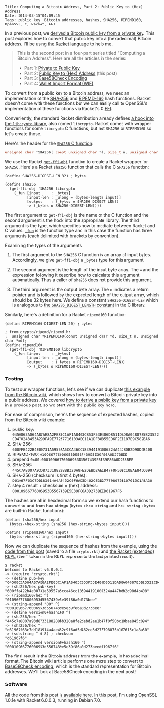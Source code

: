     Title: Computing a Bitcoin Address, Part 2: Public Key to (Hex) Address
    Date: 2014-03-15T04:09:45
    Tags: public key, Bitcoin addresses, hashes, SHA256, RIPEMD160, OpenSSL, C, Racket, FFI

In a previous post, we
[derived a Bitcoin public key from a private key][lit:pubfrompriv]. This
post explores how to convert that public key into a (hexadecimal)
Bitcoin address. I'll be using
[the Racket language](http://racket-lang.org) to help me.

<!-- more -->

> This is the second post in a four-part series titled "Computing a Bitcoin Address".
> Here are all the articles in the series:
>
> * Part 1: [Private to Public Key](http://www.lostintransaction.com/blog/2014/03/14/computing-a-bitcoin-address-part-1-private-to-public-key/)
> * Part 2: [Public Key to (Hex) Address](http://www.lostintransaction.com/blog/2014/03/15/computing-a-bitcoin-address-part-2-public-key-to-hex-address/) (this post)
> * Part 3: [Base58Check Encoding](http://www.lostintransaction.com/blog/2014/03/18/computing-a-bitcoin-address-part-3-base58check-encoding/)
> * Part 4: [Wallet Import Format (WIF)](http://www.lostintransaction.com/blog/2014/04/09/computing-a-bitcoin-address-part-4-wallet-import-format-wif/)

To convert from a public key to a Bitcoin address, we need an
implementation of the [SHA-256][wiki:sha] and
[RIPEMD-160][wiki:ripemd] hash functions. Racket doesn't come with
these functions but we can easily call to OpenSSL's implementation of
these functions via Racket's C [FFI][racketffi].

[racketffi]: http://docs.racket-lang.org/foreign/index.html "Racket FFI"
[wiki:sha]: http://en.wikipedia.org/wiki/SHA-2 "Wikipedia: SHA-2"
[wiki:ripemd]: http://en.wikipedia.org/wiki/RIPEMD "Wikipedia: RIPEMD"

Conveniently, the standard Racket distribution already defines
[a hook into the `libcrypto` library][pltgit:libcrypto], also named
`libcrypto`. Racket comes with wrapper functions for some `libcrypto`
C functions, but not `SHA256` or `RIPEMD160` so let's create those.

[pltgit:libcrypto]: https://github.com/plt/racket/blob/master/racket/collects/openssl/libcrypto.rkt "Racket source: libcrypto.rkt"
[racket:ffilib]: http://docs.racket-lang.org/foreign/Loading_Foreign_Libraries.html?q=ffi-lib#%28def._%28%28lib._ffi%2Funsafe..rkt%29._ffi-lib%29%29 "Racket docs: ffi-lib"
[plt:libcrypto]: https://github.com/plt/racket/blob/8b4c5d3debbe41c90e37e5ffdc55fb8ab3635f92/racket/collects/openssl/libcrypto.rkt "Racket source: openssl/libcrypto.rkt"

Here's the header for the [`SHA256` C function][openssl:sha256]:

```C
unsigned char *SHA256( const unsigned char *d, size_t n, unsigned char *md );
```

We use the Racket [`get-ffi-obj`][racket:getffiobj] function to create
a Racket wrapper for `SHA256`. Here's a Racket `sha256` function that
calls the C `SHA256` function:

```racket
(define SHA256-DIGEST-LEN 32) ; bytes

(define sha256
  (get-ffi-obj 'SHA256 libcrypto
    (_fun [input     : _bytes]
          [input-len : _ulong = (bytes-length input)]
          [output    : (_bytes o SHA256-DIGEST-LEN)]
          -> (_bytes o SHA256-DIGEST-LEN))))
```

The first argument to `get-ffi-obj` is the name of the C function and
the second argument is the hook into the appropriate library. The
third argument is the type, which specifies how to mediate between
Racket and C values. [`_fun`][racket:fun] is the function type and in
this case the function has three arguments (each delimited with
brackets by convention).

Examining the types of the arguments:

1. The first argument to the `SHA256` C function is an array of input
bytes. Accordingly, we give `get-ffi-obj` a `_bytes` type for this
argument.

2. The second argument is the length of the input byte array. The `=`
and the expression following it describe how to calculate this
argument automatically. Thus a caller of `sha256` does not provide
this argument.

3. The third argument is the output byte array. The `o` indicates a
return pointer and is followed by the expected length of the output
array, which should be 32 bytes here. We define a constant
`SHA256-DIGEST-LEN` which is analogous to
[the `SHA256_DIGEST_LENGTH` constant][openssl:sha256const] in the C
library.

[openssl:sha256]: http://git.openssl.org/gitweb/?p=openssl.git;a=blob;f=crypto/sha/sha.h;h=8a6bf4bbbb1dbef37869fc162ce1c2cacfebeb1d;hb=46ebd9e3bb623d3c15ef2203038956f3f7213620#l155 "OpenSSL source: crypto/sha/sha.h"
[racket:getffiobj]: http://docs.racket-lang.org/foreign/Loading_Foreign_Libraries.html?q=get-ffi-obj#%28def._%28%28lib._ffi%2Funsafe..rkt%29._get-ffi-obj%29%29 "Racket docs: get-ffi-obj"
[racket:fun]: http://docs.racket-lang.org/foreign/foreign_procedures.html?q=_fun#%28form._%28%28lib._ffi%2Funsafe..rkt%29.__fun%29%29 "Racket docs: _fun"
[openssl:sha256const]: http://git.openssl.org/gitweb/?p=openssl.git;a=blob;f=crypto/sha/sha.h;h=8a6bf4bbbb1dbef37869fc162ce1c2cacfebeb1d;hb=46ebd9e3bb623d3c15ef2203038956f3f7213620#l133 "OpenSSL source: crypto/sha/sha.h"

Similarly, here's a definition for a Racket `ripemd160` function:

```racket
(define RIPEMD160-DIGEST-LEN 20) ; bytes

; from crypto/ripemd/ripemd.h:
;  unsigned char *RIPEMD160(const unsigned char *d, size_t n, unsigned char *md);
(define ripemd160
  (get-ffi-obj 'RIPEMD160 libcrypto
    (_fun [input     : _bytes]
          [input-len : _ulong = (bytes-length input)]
          [output    : (_bytes o RIPEMD160-DIGEST-LEN)]
          -> (_bytes o RIPEMD160-DIGEST-LEN))))
```

### Testing ###

To test our wrapper functions, let's see if we can duplicate
[this example from the Bitcoin wiki][bwiki], which shows how to
convert a Bitcoin private key into a public address. We covered
[how to derive a public key from a private key][lit:pubfrompriv] in
a previous post, so we start with the public key here.

[bwiki]: https://en.bitcoin.it/wiki/Technical_background_of_version_1_Bitcoin_addresses "Bitcoin Wiki: Technical background of version 1 Bitcoin addresses"
[lit:pubfrompriv]: http://www.lostintransaction.com/blog/2014/03/14/computing-a-bitcoin-address-part-1-private-to-public-key/ "Computing a Bitcoin Address, Part 1: Private to Public Key"

For ease of comparison, here's the sequence of expected hashes, copied
from the Bitcoin wiki example:

1. public key: `0450863AD64A87AE8A2FE83C1AF1A8403CB53F53E486D8511DAD8A04887E5B23522CD470243453A299FA9E77237716103ABC11A1DF38855ED6F2EE187E9C582BA6`
2. SHA-256: `600FFE422B4E00731A59557A5CCA46CC183944191006324A447BDB2D98D4B408`
3. RIPEMD-160: `010966776006953D5567439E5E39F86A0D273BEE`
4. prepend `0x00`: `00010966776006953D5567439E5E39F86A0D273BEE`
5. SHA-256: `445C7A8007A93D8733188288BB320A8FE2DEBD2AE1B47F0F50BC10BAE845C094`
6. SHA-256 (checksum is first 4 bytes): `D61967F63C7DD183914A4AE452C9F6AD5D462CE3D277798075B107615C1A8A30`
7. step 4 result + checksum = (hex) address: `00010966776006953D5567439E5E39F86A0D273BEED61967F6`

The hashes are all in hexdecimal form so we extend our hash
functions to convert to and from hex strings (`bytes->hex-string` and
`hex-string->bytes` are built-in Racket functions):

```racket
(define (sha256/hex input)
  (bytes->hex-string (sha256 (hex-string->bytes input))))
  
(define (ripemd160/hex input)
  (bytes->hex-string (ripemd160 (hex-string->bytes input))))
```

Now we can duplicate the sequence of hashes from the example,
using the
[code from this post](http://www.lostintransaction.com/code/crypto.rkt)
(saved to a file `crypto.rkt`) and
[the Racket (extended) REPL][racket:xrepl] (the `^` token in the REPL
represents the last printed result):

[racket:repl]: http://docs.racket-lang.org/guide/intro.html?q=repl#%28tech._repl%29 "Interacting with Racket"
[racket:xrepl]: http://docs.racket-lang.org/xrepl/index.html "XREPL"

    $ racket
	Welcome to Racket v6.0.0.3.
	-> (require "crypto.rkt")
	-> (define pub-key "0450863AD64A87AE8A2FE83C1AF1A8403CB53F53E486D8511DAD8A04887E5B23522CD470243453A299FA9E77237716103ABC11A1DF38855ED6F2EE187E9C582BA6")
	-> (sha256/hex pub-key)
	"600ffe422b4e00731a59557a5cca46cc183944191006324a447bdb2d98d4b408"
	-> (ripemd160/hex ^)
	"010966776006953d5567439e5e39f86a0d273bee"
	-> (string-append "00" ^)
	"00010966776006953d5567439e5e39f86a0d273bee"
	-> (define version0+hash160 ^)
	-> (sha256/hex ^)
	"445c7a8007a93d8733188288bb320a8fe2debd2ae1b47f0f50bc10bae845c094"
	-> (sha256/hex ^)
	"d61967f63c7dd183914a4ae452c9f6ad5d462ce3d277798075b107615c1a8a30"
	-> (substring ^ 0 8) ; checksum
	"d61967f6"
	-> (string-append version0+hash160 ^)
	"00010966776006953d5567439e5e39f86a0d273beed61967f6"
	   
The final result is the Bitcoin address from the example, in
hexadecimal format. The Bitcoin wiki article performs one more step to
convert to [Base58Check encoding][bwiki:b58], which is the standard
representation for Bitcoin addresses. We'll look at Base58Check
encoding in the next post!

[bwiki:b58]: https://en.bitcoin.it/wiki/Base58Check_encoding "Bitcoin wiki: Base58Check encoding"

### Software ###

All the code from this post
[is available here](http://www.lostintransaction.com/code/crypto.rkt).
In this post, I'm using OpenSSL 1.0.1e with Racket 6.0.0.3, running in
Debian 7.0.
